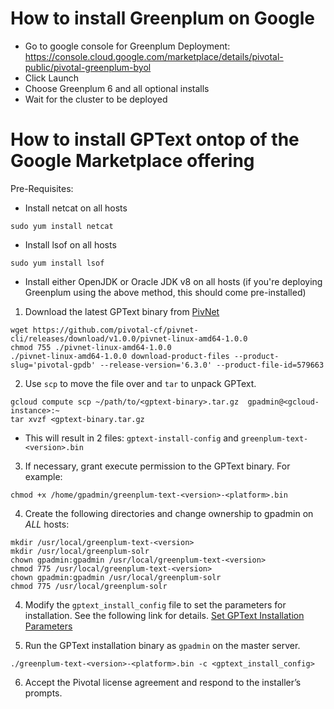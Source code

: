 # How to install Greenplum on Google
- Go to google console for Greenplum Deployment: https://console.cloud.google.com/marketplace/details/pivotal-public/pivotal-greenplum-byol
- Click Launch
- Choose Greenplum 6 and all optional installs
- Wait for the cluster to be deployed

# How to install GPText ontop of the Google Marketplace offering
Pre-Requisites:

- Install netcat on all hosts
```
sudo yum install netcat
```
- Install lsof on all hosts
```
sudo yum install lsof
```
- Install either OpenJDK or Oracle JDK v8 on all hosts (if you're deploying Greenplum using the above method, this should come pre-installed)

1. Download the latest GPText binary from [PivNet](https://network.pivotal.io/)
```
wget https://github.com/pivotal-cf/pivnet-cli/releases/download/v1.0.0/pivnet-linux-amd64-1.0.0
chmod 755 ./pivnet-linux-amd64-1.0.0
./pivnet-linux-amd64-1.0.0 download-product-files --product-slug='pivotal-gpdb' --release-version='6.3.0' --product-file-id=579663
```

2. Use `scp` to move the file over and `tar` to unpack GPText.
```
gcloud compute scp ~/path/to/<gptext-binary>.tar.gz  gpadmin@<gcloud-instance>:~
tar xvzf <gptext-binary.tar.gz
```
- This will result in 2 files: `gptext-install-config` and `greenplum-text-<version>.bin`

3. If necessary, grant execute permission to the GPText binary. For example:
```
chmod +x /home/gpadmin/greenplum-text-<version>-<platform>.bin
```

4. Create the following directories and change ownership to gpadmin on *ALL* hosts:

```
mkdir /usr/local/greenplum-text-<version>
mkdir /usr/local/greenplum-solr
chown gpadmin:gpadmin /usr/local/greenplum-text-<version>
chmod 775 /usr/local/greenplum-text-<version>
chown gpadmin:gpadmin /usr/local/greenplum-solr
chmod 775 /usr/local/greenplum-solr
```

4. Modify the `gptext_install_config` file to set the parameters for installation. See the following link for details. [Set GPText Installation Parameters](http://gptext.docs.pivotal.io/340/topics/installing.html#topic1__edit_config)

5. Run the GPText installation binary as `gpadmin` on the master server.
```
./greenplum-text-<version>-<platform>.bin -c <gptext_install_config>
```

6. Accept the Pivotal license agreement and respond to the installer’s prompts.
